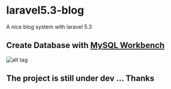 # laravel5.3-blog
A nice blog system with laravel 5.3

## Create Database with [MySQL Workbench](http://www.mysql.com/products/workbench/)

![alt tag](https://github.com/halimus/laravel5.3-blog/blob/master/public/images/mpd.png)



## The project is still under dev ... Thanks

